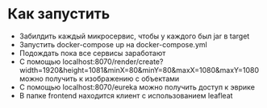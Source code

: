 # Как запустить
* Забилдить каждый микросервис, чтобы у каждого был jar в target
* Запустить docker-compose up на docker-compose.yml
* Подождать пока все сервисы заработают
* С помощью localhost:8070/render/create?width=1920&height=1081&minX=80&minY=80&maxX=1080&maxY=1080 можно получить к изображению с объектами
* С помощью localhost:8070/eureka можно получить доступ к эврике
* В папке frontend находится клиент с использованием leafleat
